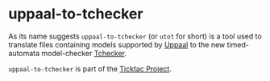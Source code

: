 # uppaal-to-tchecker

As its name suggests `uppaal-to-tchecker` (or `utot` for short) is a tool used 
to translate files containing models supported by [Uppaal](http://www.uppaal.org) to the new 
timed-automata model-checker [Tchecker](http://www.labri.fr/perso/herbrete/tchecker/index.html).

`uppaal-to-tchecker` is part of the [Ticktac Project](http://www.irisa.fr/sumo/ticktac/).
 

